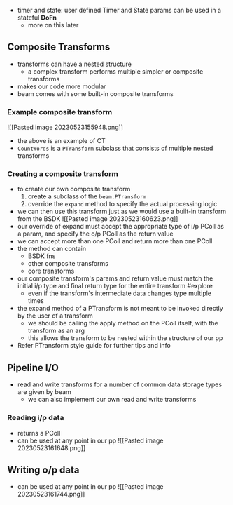 - timer and state: user defined Timer and State params can be used in a stateful **DoFn**
	- more on this later

## Composite Transforms
- transforms can have a nested structure
	- a complex transform performs multiple simpler or composite transforms
- makes our code more modular
- beam comes with some built-in composite transforms

### Example composite transform
![[Pasted image 20230523155948.png]]
- the above is an example of CT
- `CountWords` is a `PTransform` subclass that consists of multiple nested transforms

### Creating a composite transform
- to create our own composite transform
	1. create a subclass of the `beam.PTransform`  
	2. override the `expand` method to specify the actual processing logic
- we can then use this transform just as we would use a built-in transform from the BSDK
![[Pasted image 20230523160623.png]]
- our override of expand must accept the appropriate type of i/p PColl as a param, and specify the o/p PColl as the return value
- we can accept more than one PColl and return more than one PColl
- the method can contain
	- BSDK fns
	- other composite transforms
	- core transforms
- our composite transform's params and return value must match the initial i/p type and final return type for the entire transform #explore 
	- even if the transform's intermediate data changes type multiple times
- the expand method of a PTransform is not meant to be invoked directly by the user of a transform
	- we should be calling the apply method on the PColl itself, with the transform as an arg
	- this allows the transform to be nested within the structure of our pp
- Refer PTransform style guide for further tips and info

## Pipeline I/O
- read and write transforms for a number of common data storage types are given by beam
	- we can also implement our own read and write transforms

### Reading i/p data
- returns a PColl
- can be used at any point in our pp
![[Pasted image 20230523161648.png]]

## Writing o/p data
- can be used at any point in our pp
![[Pasted image 20230523161744.png]]